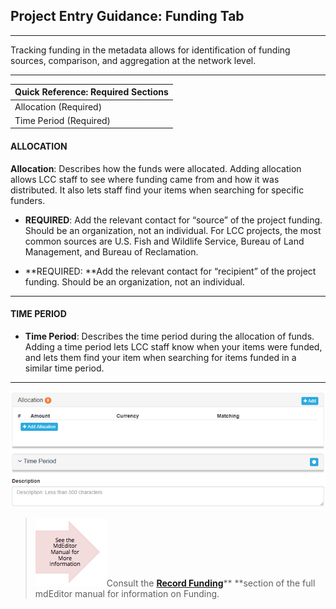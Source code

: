 ## Project Entry Guidance: Funding Tab

---

Tracking funding in the metadata allows for identification of funding sources, comparison, and aggregation at the network level.

---

| **Quick Reference: Required Sections** |
| :--- |
| Allocation \(Required\) |
| Time Period \(Required\) |

#### **ALLOCATION**

**Allocation**: Describes how the funds were allocated. Adding allocation allows LCC staff to see where funding came from and how it was distributed. It also lets staff find your items when searching for specific funders.

* **REQUIRED**: Add the relevant contact for “source” of the project funding. Should be an organization, not an individual. For LCC projects, the most common sources are U.S. Fish and Wildlife Service, Bureau of Land Management, and Bureau of Reclamation.

* **REQUIRED: **Add the relevant contact for “recipient” of the project funding. Should be an organization, not an individual.

---

#### TIME PERIOD

* **Time Period**: Describes the time period during the allocation of funds. Adding a time period lets LCC staff know when your items were funded, and lets them find your item when searching for items funded in a similar time period.

---

![](/assets/funding_window.png)

> ![](/assets/see_full_manual_for.png)Consult the [**Record Funding**](https://adiwg.gitbooks.io/mdeditor/content/record/edit/record-funding.html)** **section of the full mdEditor manual for information on Funding.



